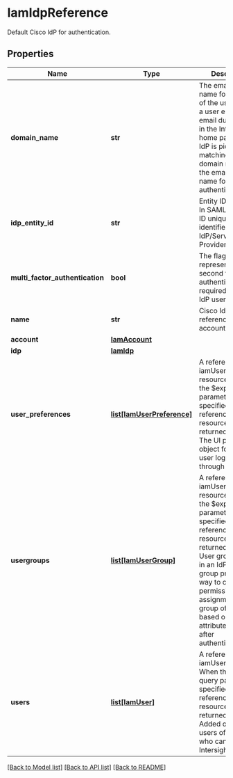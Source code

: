 # IamIdpReference

Default Cisco IdP for authentication. 
## Properties
Name | Type | Description | Notes
------------ | ------------- | ------------- | -------------
**domain_name** | **str** | The email domain name for this IdP of the user. When a user enters an email during login in the Intersight home page, the IdP is picked by matching this domain name with the email domain name for authentication.   | [optional] [readonly] 
**idp_entity_id** | **str** | Entity ID of the IdP. In SAML, the entity ID uniquely identifies the IdP/Service Provider.   | [optional] [readonly] 
**multi_factor_authentication** | **bool** | The flag represents if the second factor of authentication is required for Cisco IdP users.   | [optional] 
**name** | **str** | Cisco IdP reference in an account.    | [optional] [readonly] 
**account** | [**IamAccount**](.md) |  | [optional] 
**idp** | [**IamIdp**](.md) |  | [optional] 
**user_preferences** | [**list[IamUserPreference]**](IamUserPreference.md) | A reference to a iamUserPreference resource. When the $expand query parameter is specified, the referenced resource is returned inline. The UI preference object for each user logged in through this IdP.  | [optional] [readonly] 
**usergroups** | [**list[IamUserGroup]**](IamUserGroup.md) | A reference to a iamUserGroup resource. When the $expand query parameter is specified, the referenced resource is returned inline. User groups added in an IdP. User group provides a way to configure permission assignment for a group of users based on IdP attributes received after authentication.  | [optional] 
**users** | [**list[IamUser]**](IamUser.md) | A reference to a iamUser resource. When the $expand query parameter is specified, the referenced resource is returned inline. Added or logged in users of an IdP who can access an Intersight account.  | [optional] 

[[Back to Model list]](../README.md#documentation-for-models) [[Back to API list]](../README.md#documentation-for-api-endpoints) [[Back to README]](../README.md)


